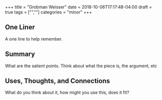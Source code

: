+++
title = "Grobman Weisser"
date = 2018-10-06T17:17:48-04:00
draft = true
tags = ["",""]
categories = "minor"
+++
## One Liner
A one line to help remember.

## Summary
What are the salient points. Think about what the piece is, the argument, etc

## Uses, Thoughts, and Connections
What do you think about it, how might you use this, does it fit?

